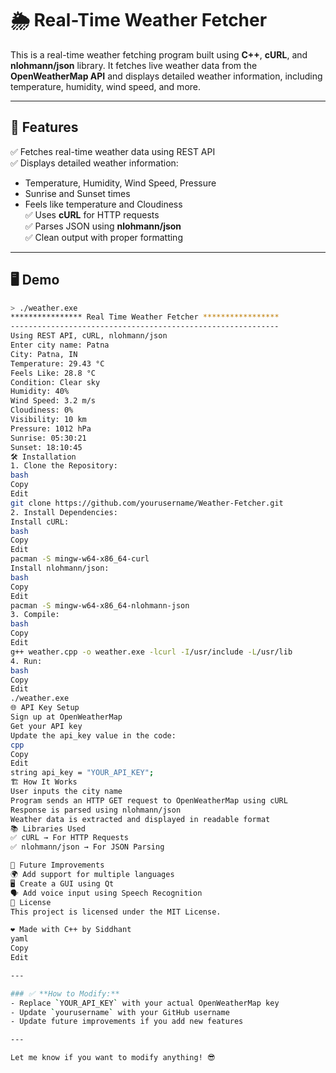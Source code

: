 <h1 align="center> # weather-fetcher-cpp<\h1>


markdown
Copy
Edit
# 🌦️ Real-Time Weather Fetcher

This is a real-time weather fetching program built using **C++**, **cURL**, and **nlohmann/json** library. It fetches live weather data from the **OpenWeatherMap API** and displays detailed weather information, including temperature, humidity, wind speed, and more.

---

## 🚀 Features
✅ Fetches real-time weather data using REST API  
✅ Displays detailed weather information:  
  - Temperature, Humidity, Wind Speed, Pressure  
  - Sunrise and Sunset times  
  - Feels like temperature and Cloudiness  
✅ Uses **cURL** for HTTP requests  
✅ Parses JSON using **nlohmann/json**  
✅ Clean output with proper formatting  

---

## 🖥️ Demo
```bash
> ./weather.exe
**************** Real Time Weather Fetcher *****************
------------------------------------------------------------
Using REST API, cURL, nlohmann/json
Enter city name: Patna
City: Patna, IN
Temperature: 29.43 °C
Feels Like: 28.8 °C
Condition: Clear sky
Humidity: 40%
Wind Speed: 3.2 m/s
Cloudiness: 0%
Visibility: 10 km
Pressure: 1012 hPa
Sunrise: 05:30:21
Sunset: 18:10:45
🛠️ Installation
1. Clone the Repository:
bash
Copy
Edit
git clone https://github.com/yourusername/Weather-Fetcher.git
2. Install Dependencies:
Install cURL:
bash
Copy
Edit
pacman -S mingw-w64-x86_64-curl
Install nlohmann/json:
bash
Copy
Edit
pacman -S mingw-w64-x86_64-nlohmann-json
3. Compile:
bash
Copy
Edit
g++ weather.cpp -o weather.exe -lcurl -I/usr/include -L/usr/lib
4. Run:
bash
Copy
Edit
./weather.exe
🌐 API Key Setup
Sign up at OpenWeatherMap
Get your API key
Update the api_key value in the code:
cpp
Copy
Edit
string api_key = "YOUR_API_KEY";
🏗️ How It Works
User inputs the city name
Program sends an HTTP GET request to OpenWeatherMap using cURL
Response is parsed using nlohmann/json
Weather data is extracted and displayed in readable format
📚 Libraries Used
✅ cURL → For HTTP Requests
✅ nlohmann/json → For JSON Parsing

🚀 Future Improvements
🌍 Add support for multiple languages
🖥️ Create a GUI using Qt
🗣️ Add voice input using Speech Recognition
📝 License
This project is licensed under the MIT License.

❤️ Made with C++ by Siddhant
yaml
Copy
Edit

---

### ✅ **How to Modify:**
- Replace `YOUR_API_KEY` with your actual OpenWeatherMap key  
- Update `yourusername` with your GitHub username  
- Update future improvements if you add new features  

---

Let me know if you want to modify anything! 😎







